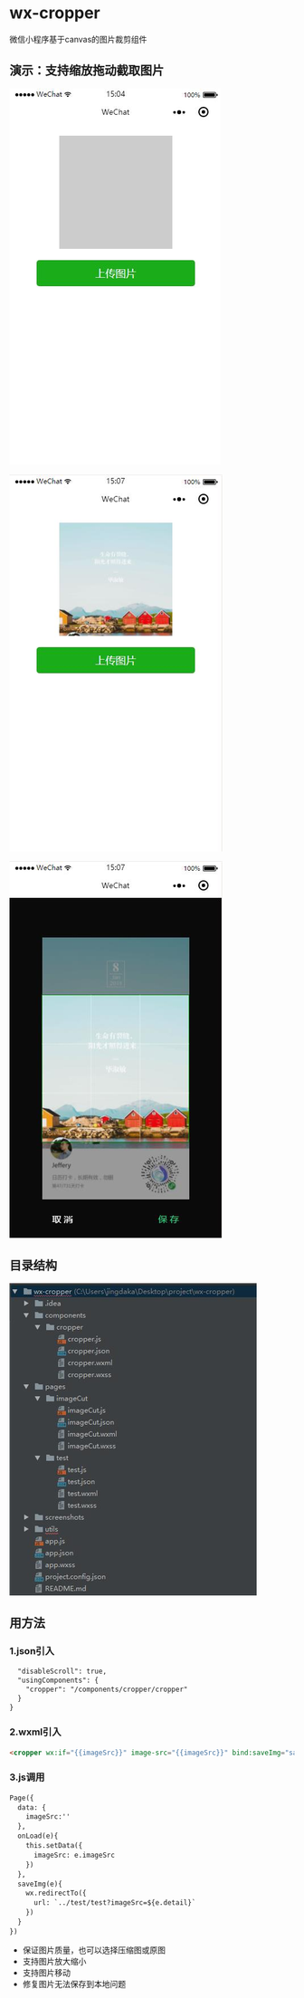 # wx-cropper
微信小程序基于canvas的图片裁剪组件

## 演示：支持缩放拖动截取图片

![Image text](https://raw.githubusercontent.com/Jeffery520/wx-cropper/master/screenshots/20180302150454.jpg)

![Image text](https://raw.githubusercontent.com/Jeffery520/wx-cropper/master/screenshots/20180302150717.jpg)

![Image text](https://raw.githubusercontent.com/Jeffery520/wx-cropper/master/screenshots/20180302150755.jpg)

## 目录结构

![Image text](https://raw.githubusercontent.com/Jeffery520/wx-cropper/master/screenshots/2345%E6%88%AA%E5%9B%BE20180302150950.jpg)

## 用方法
### 1.json引入
```html{
  "disableScroll": true,
  "usingComponents": {
    "cropper": "/components/cropper/cropper"
  }
}
```
### 2.wxml引入
```html
<cropper wx:if="{{imageSrc}}" image-src="{{imageSrc}}" bind:saveImg="saveImg"></cropper>
```
### 3.js调用
```html
Page({
  data: {
    imageSrc:''
  },
  onLoad(e){ 
    this.setData({
      imageSrc: e.imageSrc
    })
  },
  saveImg(e){  
    wx.redirectTo({
      url: `../test/test?imageSrc=${e.detail}`
    })
  }
})
```
- 保证图片质量，也可以选择压缩图或原图
- 支持图片放大缩小
- 支持图片移动
- 修复图片无法保存到本地问题



